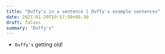 ```yaml
---
title: "Duffy's in a sentence | Duffy's example sentences"
date: 2021-01-20T19:57:50+05:30
draft: falses
summary: "Duffy's"
---
```

- `Duffy's` getting old!
                 
